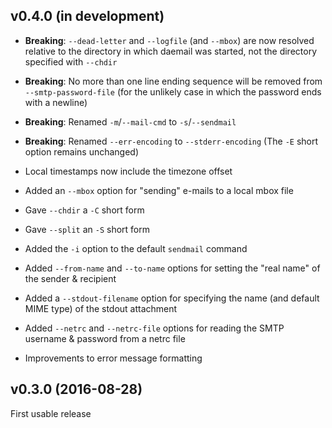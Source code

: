v0.4.0 (in development)
-----------------------
- **Breaking**: `--dead-letter` and `--logfile` (and `--mbox`) are now resolved
  relative to the directory in which daemail was started, not the directory
  specified with `--chdir`

- **Breaking**: No more than one line ending sequence will be removed from
  `--smtp-password-file` (for the unlikely case in which the password ends with
  a newline)

- **Breaking**: Renamed `-m`/`--mail-cmd` to `-s`/`--sendmail`

- **Breaking**: Renamed `--err-encoding` to `--stderr-encoding` (The `-E` short
  option remains unchanged)

- Local timestamps now include the timezone offset

- Added an `--mbox` option for "sending" e-mails to a local mbox file

- Gave `--chdir` a `-C` short form

- Gave `--split` an `-S` short form

- Added the `-i` option to the default `sendmail` command

- Added `--from-name` and `--to-name` options for setting the "real name" of
  the sender & recipient

- Added a `--stdout-filename` option for specifying the name (and default MIME
  type) of the stdout attachment

- Added `--netrc` and `--netrc-file` options for reading the SMTP username &
  password from a netrc file

- Improvements to error message formatting


v0.3.0 (2016-08-28)
-------------------
First usable release
